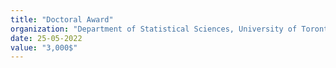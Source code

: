 ```yaml
---
title: "Doctoral Award"
organization: "Department of Statistical Sciences, University of Toronto"
date: 25-05-2022
value: "3,000$"
---
```

